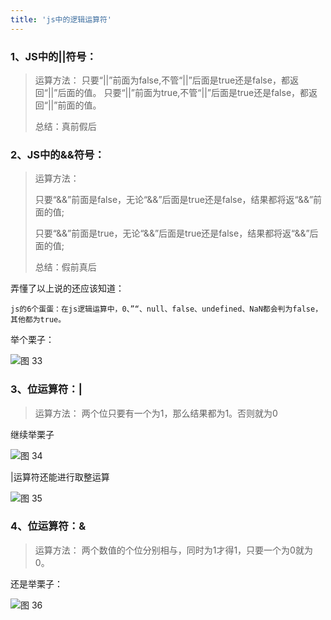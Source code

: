 ```yaml
---
title: 'js中的逻辑运算符'
---
```


### 1、JS中的||符号：

> 运算方法：
> 只要“||”前面为false,不管“||”后面是true还是false，都返回“||”后面的值。
> 只要“||”前面为true,不管“||”后面是true还是false，都返回“||”前面的值。
>
> 总结：真前假后

### 2、JS中的&&符号：

> 运算方法：
> 
> 只要“&&”前面是false，无论“&&”后面是true还是false，结果都将返“&&”前面的值;
>
> 只要“&&”前面是true，无论“&&”后面是true还是false，结果都将返“&&”后面的值;
>
> 总结：假前真后

弄懂了以上说的还应该知道：

    js的6个蛋蛋：在js逻辑运算中，0、”“、null、false、undefined、NaN都会判为false，其他都为true。

举个栗子：

![图 33](https://gitee.com/wongabner/picgo/raw/master/2021-03-23-19-22-40.png)  

### 3、位运算符：|

> 运算方法：
> 两个位只要有一个为1，那么结果都为1。否则就为0

继续举栗子

![图 34](https://gitee.com/wongabner/picgo/raw/master/2021-03-23-19-23-06.png)  

|运算符还能进行取整运算

![图 35](https://gitee.com/wongabner/picgo/raw/master/2021-03-23-19-23-18.png)  

### 4、位运算符：&

> 运算方法：
> 两个数值的个位分别相与，同时为1才得1，只要一个为0就为0。

还是举栗子：

![图 36](https://gitee.com/wongabner/picgo/raw/master/2021-03-23-19-23-29.png)  

